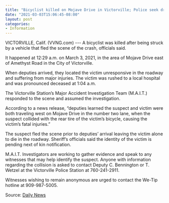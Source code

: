 ```yaml
---
title: "Bicyclist killed on Mojave Drive in Victorville; Police seek driver"
date: "2021-03-03T15:06:45-08:00"
layout: post
categories:
- Information
---
```


VICTORVILLE, Calif. (VVNG.com) --- A bicyclist was killed after being struck by a vehicle that fled the scene of the crash, officials said.

It happened at 12:29 a.m. on March 3, 2021, in the area of Mojave Drive east of Amethyst Road in the City of Victorville.

When deputies arrived, they located the victim unresponsive in the roadway and suffering from major injuries. The victim was rushed to a local hospital and was pronounced deceased at 1:04 a.m.

The Victorville Station’s Major Accident Investigation Team (M.A.I.T.) responded to the scene and assumed the investigation.

According to a news release, “deputies learned the suspect and victim were both traveling west on Mojave Drive in the number two lane, when the suspect collided with the rear tire of the victim’s bicycle, causing the victim’s fatal injuries.”

The suspect fled the scene prior to deputies’ arrival leaving the victim alone to die in the roadway. Sheriff’s officials said the identity of the victim is pending next of kin notification.

M.A.I.T. Investigators are working to gather evidence and speak to any witnesses that may help identify the suspect. Anyone with information regarding the collision is asked to contact Deputy C. Bennington or T. Wetzel at the Victorville Police Station at 760-241-2911.

Witnesses wishing to remain anonymous are urged to contact the We-Tip hotline at 909-987-5005.

Source: [Daily News](https://www.vvng.com/bicyclist-killed-on-mojave-drive-in-victorville-police-seek-driver/?utm_source=VVNG+Newsletter&utm_campaign=eb4d30c66f-RSS_EMAIL_CAMPAIGN&utm_medium=email&utm_term=0_f396826d4a-eb4d30c66f-167415565&ct=t(RSS_EMAIL_CAMPAIGN))